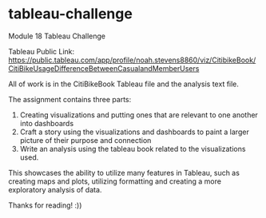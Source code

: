 # tableau-challenge
Module 18 Tableau Challenge

Tableau Public Link: https://public.tableau.com/app/profile/noah.stevens8860/viz/CitibikeBook/CitiBikeUsageDifferenceBetweenCasualandMemberUsers

All of work is in the CitiBikeBook Tableau file and the analysis text file.

The assignment contains three parts:

  1. Creating visualizations and putting ones that are relevant to one another into dashboards
  2. Craft a story using the visualizations and dashboards to paint a larger picture of their purpose and connection
  3. Write an analysis using the tableau book related to the visualizations used.

This showcases the ability to utilize many features in Tableau, such as creating maps and plots, utilizing formatting and creating a more exploratory analysis of data.

Thanks for reading! :))
